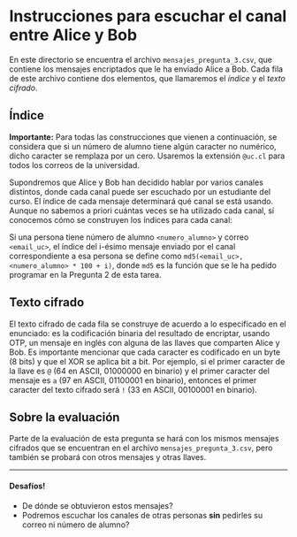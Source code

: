# Instrucciones para escuchar el canal entre Alice y Bob

En este directorio se encuentra el archivo `mensajes_pregunta_3.csv`, que contiene los mensajes encriptados que le ha enviado Alice a Bob. Cada fila de este archivo contiene dos elementos, que llamaremos el *índice* y el *texto cifrado*.

## Índice
**Importante:** Para todas las construcciones que vienen a continuación, se considera que si un número de alumno tiene algún caracter no numérico, dicho caracter se remplaza por un cero. Usaremos la extensión `@uc.cl` para todos los correos de la universidad.

Supondremos que Alice y Bob han decidido hablar por varios canales distintos, donde cada canal puede ser escuchado por un estudiante del curso. El índice de cada mensaje determinará qué canal se está usando. Aunque no sabemos a priori cuántas veces se ha utilizado cada canal, sí conocemos cómo se construyen los índices para cada canal:

Si una persona tiene número de alumno `<numero_alumno>` y correo `<email_uc>`, el índice del i-ésimo mensaje enviado por el canal correspondiente a esa persona se define como `md5(<email_uc>, <numero_alumno> * 100 + i)`, donde `md5` es la función que se le ha pedido programar en la Pregunta 2 de esta tarea.

## Texto cifrado
El texto cifrado de cada fila se construye de acuerdo a lo especificado en el enunciado: es la codificación binaria del resultado de encriptar, usando OTP, un mensaje en inglés con alguna de las llaves que comparten Alice y Bob. Es importante mencionar que cada caracter es codificado en un byte (8 bits) y que el XOR se aplica bit a bit. Por ejemplo, si el primer caracter de la llave es `@` (64 en ASCII, 01000000 en binario) y el primer caracter del mensaje es `a` (97 en ASCII, 01100001 en binario), entonces el primer caracter del texto cifrado será `!` (33 en ASCII, 00100001 en binario).

## Sobre la evaluación
Parte de la evaluación de esta pregunta se hará con los mismos mensajes cifrados que se encuentran en el archivo `mensajes_pregunta_3.csv`, pero también se probará con otros mensajes y otras llaves.

---

#### Desafíos!

- De dónde se obtuvieron estos mensajes?
- Podremos escuchar los canales de otras personas **sin** pedirles su correo ni número de alumno?

